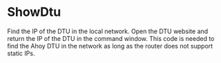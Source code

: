 # ShowDtu

Find the IP of the DTU in the local network. 
Open the DTU website and return the IP of the DTU in the command window.
This code is needed to find the Ahoy DTU in the network as long as the router does not support static IPs. 

